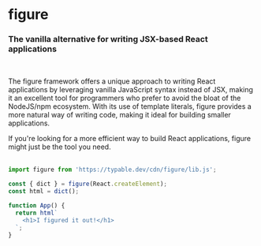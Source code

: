# figure

### The vanilla alternative for writing JSX-based React applications
<br/>

The figure framework offers a unique approach to writing React applications by leveraging vanilla JavaScript syntax instead of JSX, making it an excellent tool for programmers who prefer to avoid the bloat of the NodeJS/npm ecosystem. With its use of template literals, figure provides a more natural way of writing code, making it ideal for building smaller applications.

If you're looking for a more efficient way to build React applications, figure might just be the tool you need.
<br/>
<br/>

```javascript
import figure from 'https://typable.dev/cdn/figure/lib.js';

const { dict } = figure(React.createElement);
const html = dict();

function App() {
  return html`
    <h1>I figured it out!</h1>
  `;
}
```
